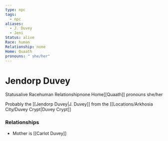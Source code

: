 ```yaml
---
type: npc
tags:
  - npc
aliases:
  - J. Duvey
  - Jeni
Status: alive
Race: human
Relationship: none
Home: Quaath
pronouns: " she/her"
---
```


# Jendorp Duvey
<span class="dataview inline-field"><span class="inline-field-key">Status</span><span class="inline-field-value">alive</span></span>
<span class="dataview inline-field"><span class="inline-field-key">Race</span><span class="inline-field-value">human</span></span>
<span class="dataview inline-field"><span class="inline-field-key">Relationship</span><span class="inline-field-value">none</span></span>
<span class="dataview inline-field"><span class="inline-field-key">Home</span><span class="inline-field-value">[[Quaath]]</span></span>
<span class="dataview inline-field"><span class="inline-field-key">pronouns</span><span class="inline-field-value"> she/her</span></span>

Probably the [[Jendorp Duvey|J. Duvey]] from the [[Locations/Arkhosia City/Duvey Crypt|Duvey Crypt]]
### Relationships
- Mother is [[Carlot Duvey]]